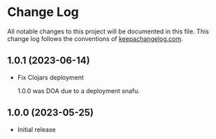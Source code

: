 # Change Log

All notable changes to this project will be documented in this file. This change log follows the conventions of [keepachangelog.com](http://keepachangelog.com/).

## 1.0.1 (2023-06-14)
- Fix Clojars deployment

  1.0.0 was DOA due to a deployment snafu.

## 1.0.0 (2023-05-25)
- Initial release
